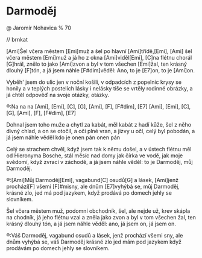 # Darmoděj
@ Jaromír Nohavica
% 70

// brnkat

[Ami]Šel včera městem [Emi]muž
a šel po hlavní [Ami]třídě,[Emi], [Ami]
šel včera městem [Emi]muž
a já ho z okna [Ami]viděl[Emi],
[C]na flétnu chorál [G]hrál,
znělo to jako [Ami]zvon
a byl v tom všechen [Emi]žal,
ten krásný dlouhý [F]tón,
a já jsem náhle [F#dim]věděl:
Ano, to je [E7]on, to je [Ami]on.

Vyběh' jsem do ulic jen v noční košili,
v odpadcích z popelnic krysy se honily
a v teplých postelích lásky i nelásky
tiše se vrtěly rodinné obrázky,
a já chtěl odpověď na svoje otázky, otázky.

®:Na na na [Ami], [Emi], [C], [G], [Ami], [F], [F#dim], [E7] [Ami], [Emi], [C], [G], [Ami], [F], [F#dim], [E7]

Dohnal jsem toho muže a chytl za kabát,
měl kabát z hadí kůže, šel z něho divný chlad,
a on se otočil, a oči plné vran,
a jizvy u očí, celý byl pobodán,
a já jsem náhle věděl kdo je onen pán onen pán

Celý se strachem chvěl,
když jsem tak k němu došel,
a v ústech flétnu měl od Hieronyma Bosche,
stál měsíc nad domy jak čírka ve vodě,
jak moje svědomí, když zvrací v záchodě,
a já jsem náhle věděl:
to je Darmoděj, můj Darmoděj.

®:[Ami]Můj Darmoděj[Emi],
vagabund[C] osudů[G] a lásek,
[Ami]jenž prochází[F] všemi [F]#misny,
ale dnům [E7]vyhýbá se,
můj Darmoděj, krásné zlo,
jed má pod jazykem,
když prodává po domech jehly se slovníkem.

Šel včera městem muž, podomní obchodník,
šel, ale nejde už, krev skápla na chodník,
já jeho flétnu vzal a zněla jako zvon
a byl v tom všechen žal, ten krásný dlouhý tón,
a já jsem náhle věděl:
ano, já jsem on, já jsem on.

®:Váš Darmoděj, vagabund osudů a lásek,
jenž prochází všemi sny, ale dnům vyhýbá se,
váš Darmoděj krásné zlo jed mám pod jazykem
když prodávám po domech jehly se slovníkem.